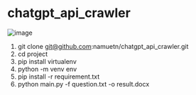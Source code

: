 # chatgpt_api_crawler
![image](https://github.com/namuetn/chatgpt_api_crawler/assets/48872422/dd041a03-c8ba-4da2-80ac-a1c0900d468d)

1. git clone git@github.com:namuetn/chatgpt_api_crawler.git
2. cd project
3. pip install virtualenv
4. python -m venv env
5. pip install -r requirement.txt
6. python main.py -f question.txt -o result.docx
